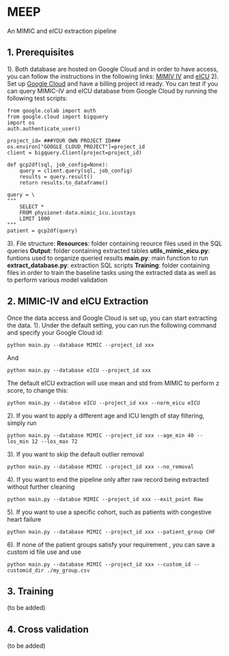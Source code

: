 # MEEP
An MIMIC and eICU extraction pipeline

## 1. Prerequisites 
1).  Both database are hosted on Google Cloud and in order to have access, you can follow the instructions in the following links:  [MIMIV IV](https://physionet.org/content/mimiciv/1.0/) and [eICU](https://eicu-crd.mit.edu/about/eicu/)
2). Set up [Google Cloud](https://cloud.google.com/run/docs/setup) and have a billing project id ready. You can test if you can query MIMIC-IV and eICU database from Google Cloud by running the following test scripts:

    from google.colab import auth
    from google.cloud import bigquery
    import os
    auth.authenticate_user()

    project_id= ###YOUR OWN PROJECT ID###
    os.environ["GOOGLE_CLOUD_PROJECT"]=project_id
    client = bigquery.Client(project=project_id)

    def gcp2df(sql, job_config=None):
	    query = client.query(sql, job_config)
	    results = query.result()
	    return results.to_dataframe() 	
	    
    query = \ 	
    """ 		
        SELECT * 		
        FROM physionet-data.mimic_icu.icustays 		
        LIMIT 1000
    """
    patient = gcp2df(query)

3). File structure:
	 **Resources**: folder containing reource files used in the SQL queries
	 **Output**: folder containing extracted tables
     **utils_mimic_eicu.py**: funtions used to organize queried results 
     **main.py**: main function to run
     **extract_database.py**: extraction SQL scripts
     **Training**: folder containing files in order to train the baseline tasks using the extracted data as well as to perform various model validation
	
## 2. MIMIC-IV and eICU Extraction
Once the data access and Google Cloud is set up, you can start extracting the data. 
1). Under the default setting, you can run the following command and specify your  Google Cloud id:

    python main.py --database MIMIC --project_id xxx
 And 
 

    python main.py --database eICU --project_id xxx
The default eICU extraction will use mean and std from MIMIC to perform z score, to change this:

    python main.py --databse eICU --project_id xxx --norm_eicu eICU

 2). If you want to apply a different age and ICU length of stay filtering, simply run 
 

    python main.py --database MIMIC --project_id xxx --age_min 40 --los_min 12 --los_max 72

 3). If you want to skip the default outlier removal 

    python main.py --database MIMIC --project_id xxx --no_removal

 4). If you want to end the pipeline only after raw record being extracted without further cleaning
 

    python main.py --databse MIMIC --project_id xxx --exit_point Raw
    
 5). If you want to use a specific cohort, such as patients with congestive heart failure
 

    python main.py --database MIMIC --project_id xxx --patient_group CHF
6). If none of the patient groups satisfy your requirement , you can save a custom id file use and use

    python main.py --database MIMIC --project_id xxx --custom_id --customid_dir ./my_group.csv

## 3. Training
(to be added)
## 4. Cross validation 
(to be added)

